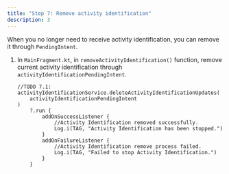 ```yaml
---
title: "Step 7: Remove activity identification"
description: 3
---
```


When you no longer need to receive activity identification, you can remove it through `PendingIntent`.

1. In `MainFragment.kt`, in `removeActivityIdentification()` function, remove current activity identification through `activityIdentificationPendingIntent`.

   <pre><div id="copy-button31" class="copy-btn" title="Copy" onclick="copyCode(this.id)"></div><code>//TODO 7.1:
   activityIdentificationService.deleteActivityIdentificationUpdates(
       activityIdentificationPendingIntent
   )
       ?.run {
           addOnSuccessListener {
               //Activity Identification removed successfully.
               Log.i(TAG, "Activity Identification has been stopped.")
           }
           addOnFailureListener {
               //Activity Identification remove process failed.
               Log.i(TAG, "Failed to stop Activity Identification.")
           }
       }
   <span class="pln">
   </span></code></pre>

